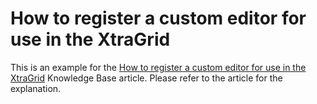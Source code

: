 # How to register a custom editor for use in the XtraGrid


<p>This is an example for the <a href="https://www.devexpress.com/Support/Center/p/A1237">How to register a custom editor for use in the XtraGrid</a> Knowledge Base article. Please refer to the article for the explanation.</p>

<br/>


